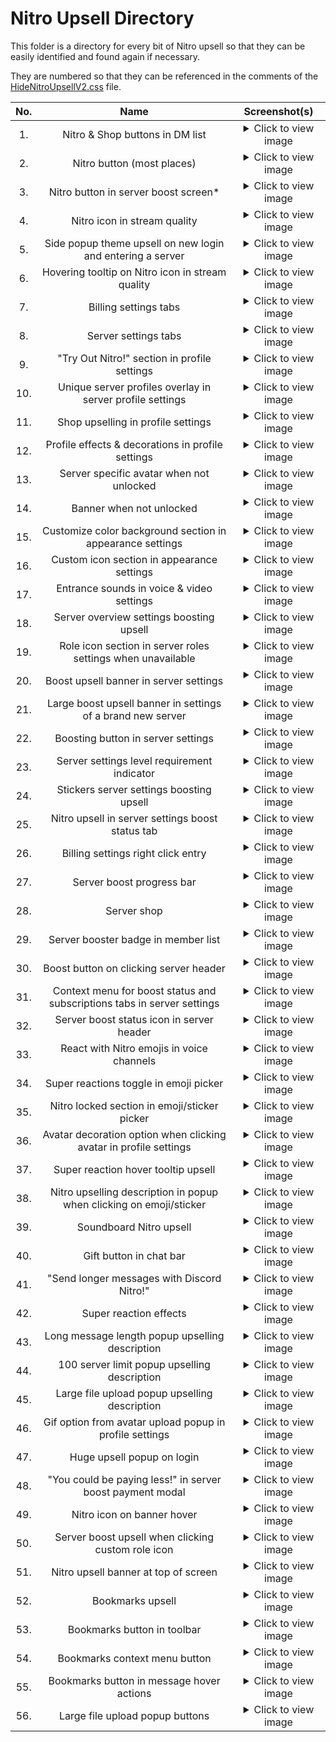 # Nitro Upsell Directory

This folder is a directory for every bit of Nitro upsell so that they can be easily identified and found again if necessary.

They are numbered so that they can be referenced in the comments of the [HideNitroUpsellV2.css](https://github.com/tom22k/discord-css/blob/main/Themes/HideNitroUpsellV2.css) file.

| No. | Name | Screenshot(s) |
| :-: | :--: | :--: |
| 1. | Nitro & Shop buttons in DM list | <details> <summary>Click to view image</summary>![image](https://github.com/user-attachments/assets/941dc82b-44a1-4420-bea9-b2968a3276a0)</details> |
| 2. | Nitro button (most places) | <details> <summary>Click to view image</summary>![image](https://github.com/user-attachments/assets/1dd4423f-3ed2-4fbe-aaaf-c310ff06b570)</details> |
| 3. | Nitro button in server boost screen* | <details> <summary>Click to view image</summary>![image](https://github.com/user-attachments/assets/5774f059-5376-4b2e-b78d-2ce9d7195e10)</details> |
| 4. | Nitro icon in stream quality | <details> <summary>Click to view image</summary>![image](https://github.com/user-attachments/assets/4c10e24c-1005-4759-af60-70524492898f)</details> |
| 5. | Side popup theme upsell on new login and entering a server | <details> <summary>Click to view image</summary>![image](https://github.com/user-attachments/assets/72160c6a-16a5-47c6-9381-dd28c8441db3)</details> |
| 6. | Hovering tooltip on Nitro icon in stream quality | <details> <summary>Click to view image</summary>![image](https://github.com/user-attachments/assets/eede6de9-8d85-4b11-877b-53d6cd0d0074)</details> |
| 7. | Billing settings tabs | <details> <summary>Click to view image</summary>![image](https://github.com/user-attachments/assets/9fc179ad-65e5-431b-98d8-ef108299a869)</details> |
| 8. | Server settings tabs | <details> <summary>Click to view image</summary>![image](https://github.com/user-attachments/assets/185e27d7-aa9f-409f-b5e7-c9e2211968c8)</details> |
| 9. | "Try Out Nitro!" section in profile settings | <details> <summary>Click to view image</summary>![image](https://github.com/user-attachments/assets/30eaa2ad-41f2-4b2d-9d03-6f5cacf6317d)</details> |
| 10. | Unique server profiles overlay in server profile settings | <details> <summary>Click to view image</summary>![image](https://github.com/user-attachments/assets/2c886599-3005-4d05-be79-fdae8788d758)</details> |
| 11. | Shop upselling in profile settings | <details> <summary>Click to view image</summary>![image](https://github.com/user-attachments/assets/f75e182a-9859-4287-82f5-ad51184db01e)</details> |
| 12. | Profile effects & decorations in profile settings | <details> <summary>Click to view image</summary>![image](https://github.com/user-attachments/assets/af91c76d-7732-4e5d-bbee-f945d561f5f7)</details> |
| 13. | Server specific avatar when not unlocked | <details> <summary>Click to view image</summary>![image](https://github.com/user-attachments/assets/98a2d606-05e5-4032-b68b-ac9da125e942)</details> |
| 14. | Banner when not unlocked | <details> <summary>Click to view image</summary>![image](https://github.com/user-attachments/assets/02f086ab-773f-45be-9afe-4bf3807d2af0)</details> |
| 15. | Customize color background section in appearance settings | <details> <summary>Click to view image</summary>![image](https://github.com/user-attachments/assets/4c09e4c7-59a8-4e5a-93c8-025142675ffc)</details> |
| 16. | Custom icon section in appearance settings | <details> <summary>Click to view image</summary>![image](https://github.com/user-attachments/assets/fc2ab0fb-1eed-416e-a804-481cb579cca6)</details> |
| 17. | Entrance sounds in voice & video settings | <details> <summary>Click to view image</summary>![image](https://github.com/user-attachments/assets/4525c269-8a87-4810-b8e3-c2a4737ee291)</details> |
| 18. | Server overview settings boosting upsell | <details> <summary>Click to view image</summary>![image](https://github.com/user-attachments/assets/38b43434-ffb0-41f0-8b47-bfb117e6e22d)</details> |
| 19. | Role icon section in server roles settings when unavailable | <details> <summary>Click to view image</summary>![image](https://github.com/user-attachments/assets/b70290f8-c421-4f11-9f27-92e2e03b82ed)</details> |
| 20. | Boost upsell banner in server settings | <details> <summary>Click to view image</summary>![image](https://github.com/user-attachments/assets/88b39cf2-f306-4455-b8f0-c0c1b7a94f8f)</details> |
| 21. | Large boost upsell banner in settings of a brand new server | <details> <summary>Click to view image</summary>![image](https://github.com/user-attachments/assets/ed9b9d3b-51dd-4474-905d-0dfb3b0241b8)</details> |
| 22. | Boosting button in server settings | <details> <summary>Click to view image</summary>![image](https://github.com/user-attachments/assets/ac042080-b8b3-4a77-b7a2-31a81a1f605d)</details> |
| 23. | Server settings level requirement indicator | <details> <summary>Click to view image</summary>![image](https://github.com/user-attachments/assets/bf8e5279-33a3-4af1-a03a-522f0b4daaab)</details> |
| 24. | Stickers server settings boosting upsell | <details> <summary>Click to view image</summary>![image](https://github.com/user-attachments/assets/a9d31223-61b7-42e0-812f-708c3ff57778)</details> |
| 25. | Nitro upsell in server settings boost status tab | <details> <summary>Click to view image</summary>![image](https://github.com/user-attachments/assets/4084161a-d613-4dc1-91ed-7a439c3eb712)</details> |
| 26. | Billing settings right click entry | <details> <summary>Click to view image</summary>![image](https://github.com/user-attachments/assets/64810d28-4c0a-4145-b7ea-83e236f8dd9f)</details> |
| 27. | Server boost progress bar | <details> <summary>Click to view image</summary>![image](https://github.com/user-attachments/assets/2e986463-9008-4814-8b55-ae239afecc98)</details> |
| 28. | Server shop | <details> <summary>Click to view image</summary>![image](https://github.com/user-attachments/assets/f5e45739-0ceb-4c77-89ff-162c68dd3552)</details> |
| 29. | Server booster badge in member list | <details> <summary>Click to view image</summary>![image](https://github.com/user-attachments/assets/5df943db-db3d-44f5-b532-f218d3624837)</details> |
| 30. | Boost button on clicking server header | <details> <summary>Click to view image</summary>![image](https://github.com/user-attachments/assets/65c965e5-458d-4719-bbe2-ab5b1652d82a)</details> |
| 31. | Context menu for boost status and subscriptions tabs in server settings | <details> <summary>Click to view image</summary>![image](https://github.com/user-attachments/assets/630c53f8-16e6-42bf-b45a-5ffdde023463)</details> |
| 32. | Server boost status icon in server header | <details> <summary>Click to view image</summary>![image](https://github.com/user-attachments/assets/36630b68-5d1a-4d3c-b1e0-3d633f480def)</details> |
| 33. | React with Nitro emojis in voice channels | <details> <summary>Click to view image</summary>![image](https://github.com/user-attachments/assets/89437094-dc55-4c3b-96be-84eb9557616c)</details> |
| 34. | Super reactions toggle in emoji picker | <details> <summary>Click to view image</summary><![image](https://github.com/user-attachments/assets/27caf279-aa87-4e2e-bcc9-bd456c95e3ca)/details> |
| 35. | Nitro locked section in emoji/sticker picker | <details> <summary>Click to view image</summary>![image](https://github.com/user-attachments/assets/83842d86-e0f1-4c72-9575-634cba0ed7bb)</details> |
| 36. | Avatar decoration option when clicking avatar in profile settings | <details> <summary>Click to view image</summary>![image](https://github.com/user-attachments/assets/8b72a2b9-429f-4275-a8b1-d769d75aa12f)</details> |
| 37. | Super reaction hover tooltip upsell | <details> <summary>Click to view image</summary>![image](https://github.com/user-attachments/assets/f65c0597-1e37-415a-85f5-4f1f1736867e)</details> |
| 38. | Nitro upselling description in popup when clicking on emoji/sticker | <details> <summary>Click to view image</summary>![image](https://github.com/user-attachments/assets/add9948c-dbab-4908-b2b0-a2ee1027d5c7) ![image](https://github.com/user-attachments/assets/e73eef90-7a4c-4f55-a18b-7db5da6cae92)</details> |
| 39. | Soundboard Nitro upsell | <details> <summary>Click to view image</summary>![image](https://github.com/user-attachments/assets/77cc5466-cda8-4862-be7b-6a6874b1d6e3)</details> |
| 40. | Gift button in chat bar | <details> <summary>Click to view image</summary>![image](https://github.com/user-attachments/assets/ee044cc0-1bf0-49c3-8ac6-ed2ed64e9c4c)</details> |
| 41. | "Send longer messages with Discord Nitro!" | <details> <summary>Click to view image</summary>![image](https://github.com/user-attachments/assets/a0b4d171-4461-43ea-9a67-ce63c68d8ec5)</details> |
| 42. | Super reaction effects | <details> <summary>Click to view image</summary>![image](https://github.com/user-attachments/assets/db64ce63-b810-49d6-8228-ad99620de199)</details> |
| 43. | Long message length popup upselling description | <details> <summary>Click to view image</summary>![image](https://github.com/user-attachments/assets/d37efedd-db07-437f-968a-09b2e23e8162)</details> |
| 44. | 100 server limit popup upselling description | <details> <summary>Click to view image</summary>![image](https://github.com/user-attachments/assets/7c8dcdbd-e5cd-4d0e-ada5-c761a519b7dc)</details> |
| 45. | Large file upload popup upselling description | <details> <summary>Click to view image</summary>![image](https://github.com/user-attachments/assets/ffe33cf9-bec7-4389-b1e7-c1bd503304b5)</details> |
| 46. | Gif option from avatar upload popup in profile settings | <details> <summary>Click to view image</summary>![image](https://github.com/user-attachments/assets/0b9bf4ca-1fb7-458d-94bb-126b6bc80ecc)</details> |
| 47. | Huge upsell popup on login | <details> <summary>Click to view image</summary>![Before](https://github.com/user-attachments/assets/17fa41d0-c56e-4ed4-9e2f-160f4c507e28) ![After](https://github.com/user-attachments/assets/019cdf85-283e-472d-ae2d-072c69b93aae)</details> |
| 48. | "You could be paying less!" in server boost payment modal | <details> <summary>Click to view image</summary>![image](https://github.com/user-attachments/assets/85d37a9f-93bb-4730-be19-bcb02465014b)</details> |
| 49. | Nitro icon on banner hover | <details> <summary>Click to view image</summary>![image](https://github.com/user-attachments/assets/a8fcf91a-21a3-4ae4-9c9c-f30183390ae2)</details> |
| 50. | Server boost upsell when clicking custom role icon | <details> <summary>Click to view image</summary>![image](https://github.com/user-attachments/assets/9bca53a7-f6b0-454c-8b15-33f8bbe000bb)</details> |
| 51. | Nitro upsell banner at top of screen | <details> <summary>Click to view image</summary>![image](https://github.com/user-attachments/assets/346c5eec-2729-408a-bfea-4618353fb13f) </details> |
| 52. | Bookmarks upsell | <details> <summary>Click to view image</summary>![image](https://github.com/user-attachments/assets/be6b0d3d-27cf-4d12-9b6f-3bd637903a27) </details> |
| 53. | Bookmarks button in toolbar | <details> <summary>Click to view image</summary>![image](https://github.com/user-attachments/assets/a7734927-246a-4fcb-94c7-0666d0cba869) </details> |
| 54. | Bookmarks context menu button | <details> <summary>Click to view image</summary>![image](https://github.com/user-attachments/assets/9ccb4512-18b3-4cf0-816b-96b530d1c7f0) </details> |
| 55. | Bookmarks button in message hover actions | <details> <summary>Click to view image</summary>![image](https://github.com/user-attachments/assets/bde679f6-0cf4-4344-a4b9-8d1107bbe376) </details> |
| 56. | Large file upload popup buttons | <details> <summary>Click to view image</summary>![image](https://github.com/user-attachments/assets/490ba4f1-e851-49de-aa01-ec9894163bcd) </details> |
